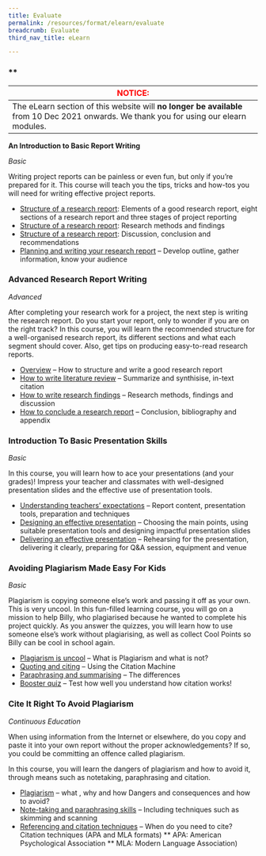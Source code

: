 ```yaml
---
title: Evaluate
permalink: /resources/format/elearn/evaluate
breadcrumb: Evaluate
third_nav_title: eLearn

---
```


### **

| <font color="red">NOTICE:                                    |
| ------------------------------------------------------------ |
| The eLearn section of this website will **no longer be available** from 10 Dec 2021 onwards.  We thank you for using our elearn modules.</font> |

**An Introduction to Basic Report Writing**

*Basic*

Writing project reports can be painless or even fun, but only if you’re prepared for it. This course will teach you the tips, tricks and how-tos you will need for writing effective project reports.

- [Structure of a research report](http://www.nlb.gov.sg/sure-elearn/SRSEC/Module-01/Shell.html): Elements of a good research report, eight sections of a research report and three stages of project reporting
- [Structure of a research report](http://www.nlb.gov.sg/sure-elearn/SRSEC/Module-02/Shell.html): Research methods and findings
- [Structure of a research report](http://www.nlb.gov.sg/sure-elearn/SRSEC/Module-03/Shell.html): Discussion, conclusion and recommendations
- [Planning and writing your research report](http://www.nlb.gov.sg/sure-elearn/SRSEC/Module-05/Shell.html) – Develop outline, gather information, know your audience

### **Advanced Research Report Writing**

*Advanced*

After completing your research work for a project, the next step is writing the research report. Do you start your report, only to wonder if you are on the right track? In this course, you will learn the recommended structure for a well-organised research report, its different sections and what each segment should cover. Also, get tips on producing easy-to-read research reports.

- [Overview](http://www.nlb.gov.sg/sure-elearn/SRR/Module-01/Shell.html) – How to structure and write a good research report
- [How to write literature review](http://www.nlb.gov.sg/sure-elearn/SRR/Module-02/Shell.html) – Summarize and synthisise, in-text citation
- [How to write research findings](http://www.nlb.gov.sg/sure-elearn/SRR/Module-03/Shell.html) – Research methods, findings and discussion
- [How to conclude a research report](http://www.nlb.gov.sg/sure-elearn/SRR/Module-04/Shell.html) – Conclusion, bibliography and appendix

### **Introduction To Basic Presentation Skills**

*Basic*

In this course, you will learn how to ace your presentations (and your grades)! Impress your teacher and classmates with well-designed presentation slides and the effective use of presentation tools.

- [Understanding teachers’ expectations](http://www.nlb.gov.sg/sure-elearn/PWSPR/Module-01/Shell.html) – Report content, presentation tools, preparation and techniques
- [Designing an effective presentation](http://www.nlb.gov.sg/sure-elearn/PWSPR/Module-02/Shell.html) – Choosing the main points, using suitable presentation tools and designing impactful presentation slides
- [Delivering  an effective presentation](http://www.nlb.gov.sg/sure-elearn/PWSPR/Module-03/Shell.html) – Rehearsing for the presentation, delivering it clearly, preparing for Q&A session, equipment and venue

### **Avoiding Plagiarism Made Easy For Kids**

*Basic*

Plagiarism is copying someone else’s work and passing it off as your own. This is very uncool. In this fun-filled learning course, you will go on a mission to help Billy, who plagiarised because he wanted to complete his project quickly. As you answer the quizzes, you will learn how to use someone else’s work without plagiarising, as well as collect Cool Points so Billy can be cool in school again.

- [Plagiarism is uncool](http://www.nlb.gov.sg/sure-elearn/APMEK/Module-01/Shell.html) – What is Plagiarism and what is not?
- [Quoting and citing](http://www.nlb.gov.sg/sure-elearn/APMEK/Module-02/Shell.html) – Using the Citation Machine
- [Paraphrasing and summarising](http://www.nlb.gov.sg/sure-elearn/APMEK/Module-03/Shell.html) – The differences
- [Booster quiz](http://www.nlb.gov.sg/sure-elearn/APMEK/Module-04/Shell.html) – Test how well you understand how citation works!

### **Cite It Right To Avoid Plagiarism**

*Continuous Education*

When using information from the Internet or elsewhere, do you copy and paste it into your own report without the proper acknowledgements? If so, you could be committing an offence called plagiarism.

In this course, you will learn the dangers of plagiarism and how to avoid it, through means such as notetaking, paraphrasing and citation.

- [Plagiarism](http://www.nlb.gov.sg/sure-elearn/CIRAP/Module-01/Shell.html) – what , why and how Dangers and consequences and how to avoid?
- [Note-taking and paraphrasing skills](http://www.nlb.gov.sg/sure-elearn/CIRAP/Module-02/Shell.html) – Including techniques such as skimming and scanning
- [Referencing and citation techniques](http://www.nlb.gov.sg/sure-elearn/CIRAP/Module-03/Shell.html) – When do you need to cite? Citation techniques (APA and MLA formats)
  ** APA: American Psychological Association
  ** MLA: Modern Language Association)